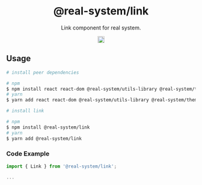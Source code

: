 <h1 align="center">@real-system/link</h1>
<p align="center">Link component for real system.</p>
<p align="center">
<a href="https://www.npmjs.com/package/@real-system/link"><img src="https://badgen.net/npm/v/@real-system/link?label=&icon=npm&color=blue" alt="npm version" height="18"/></a>
</p>

## Usage

```bash
# install peer dependencies

# npm
$ npm install react react-dom @real-system/utils-library @real-system/theme-library @real-system/elements-primitive @real-system/styling-library @real-system/icon
# yarn
$ yarn add react react-dom @real-system/utils-library @real-system/theme-library @real-system/elements-primitive @real-system/styling-library @real-system/icon

# install link

# npm
$ npm install @real-system/link
# yarn
$ yarn add @real-system/link
```

### Code Example

```typescript
import { Link } from '@real-system/link';

...

```
